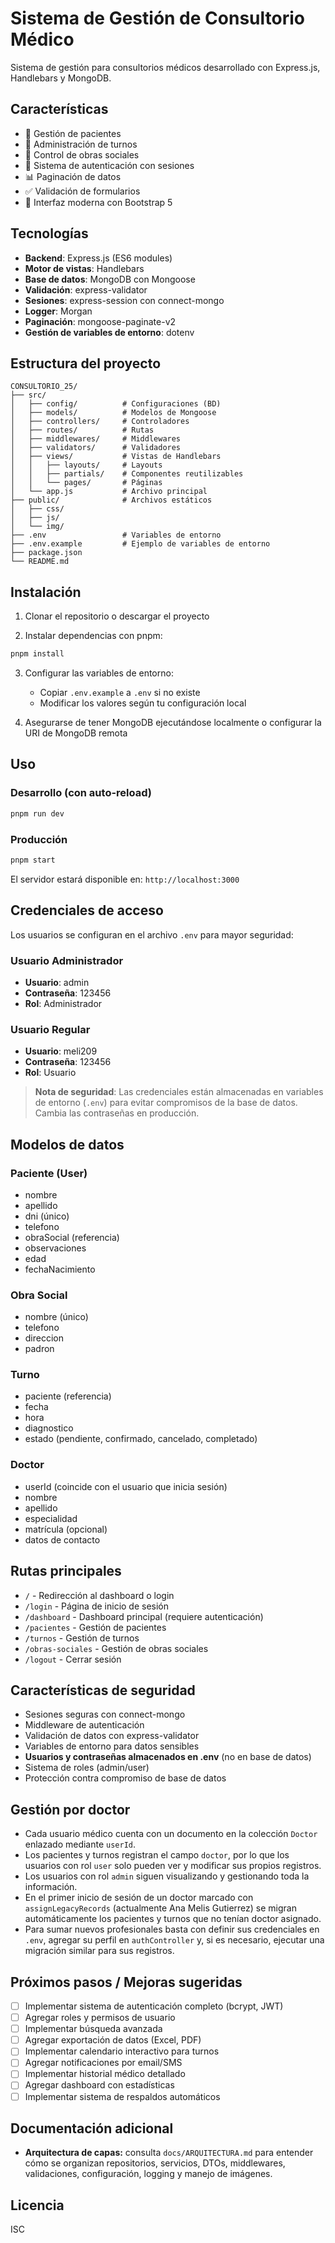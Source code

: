 # Sistema de Gestión de Consultorio Médico

Sistema de gestión para consultorios médicos desarrollado con Express.js, Handlebars y MongoDB.

## Características

- 🏥 Gestión de pacientes
- 📅 Administración de turnos
- 🏢 Control de obras sociales
- 🔐 Sistema de autenticación con sesiones
- 📊 Paginación de datos
- ✅ Validación de formularios
- 🎨 Interfaz moderna con Bootstrap 5

## Tecnologías

- **Backend**: Express.js (ES6 modules)
- **Motor de vistas**: Handlebars
- **Base de datos**: MongoDB con Mongoose
- **Validación**: express-validator
- **Sesiones**: express-session con connect-mongo
- **Logger**: Morgan
- **Paginación**: mongoose-paginate-v2
- **Gestión de variables de entorno**: dotenv

## Estructura del proyecto

```
CONSULTORIO_25/
├── src/
│   ├── config/          # Configuraciones (BD)
│   ├── models/          # Modelos de Mongoose
│   ├── controllers/     # Controladores
│   ├── routes/          # Rutas
│   ├── middlewares/     # Middlewares
│   ├── validators/      # Validadores
│   ├── views/           # Vistas de Handlebars
│   │   ├── layouts/     # Layouts
│   │   ├── partials/    # Componentes reutilizables
│   │   └── pages/       # Páginas
│   └── app.js           # Archivo principal
├── public/              # Archivos estáticos
│   ├── css/
│   ├── js/
│   └── img/
├── .env                 # Variables de entorno
├── .env.example         # Ejemplo de variables de entorno
├── package.json
└── README.md
```

## Instalación

1. Clonar el repositorio o descargar el proyecto

2. Instalar dependencias con pnpm:
```bash
pnpm install
```

3. Configurar las variables de entorno:
   - Copiar `.env.example` a `.env` si no existe
   - Modificar los valores según tu configuración local

4. Asegurarse de tener MongoDB ejecutándose localmente o configurar la URI de MongoDB remota

## Uso

### Desarrollo (con auto-reload)
```bash
pnpm run dev
```

### Producción
```bash
pnpm start
```

El servidor estará disponible en: `http://localhost:3000`

## Credenciales de acceso

Los usuarios se configuran en el archivo `.env` para mayor seguridad:

### Usuario Administrador
- **Usuario**: admin
- **Contraseña**: 123456
- **Rol**: Administrador

### Usuario Regular
- **Usuario**: meli209
- **Contraseña**: 123456
- **Rol**: Usuario

> **Nota de seguridad**: Las credenciales están almacenadas en variables de entorno (`.env`) para evitar compromisos de la base de datos. Cambia las contraseñas en producción.

## Modelos de datos

### Paciente (User)
- nombre
- apellido
- dni (único)
- telefono
- obraSocial (referencia)
- observaciones
- edad
- fechaNacimiento

### Obra Social
- nombre (único)
- telefono
- direccion
- padron

### Turno
- paciente (referencia)
- fecha
- hora
- diagnostico
- estado (pendiente, confirmado, cancelado, completado)

### Doctor
- userId (coincide con el usuario que inicia sesión)
- nombre
- apellido
- especialidad
- matrícula (opcional)
- datos de contacto

## Rutas principales

- `/` - Redirección al dashboard o login
- `/login` - Página de inicio de sesión
- `/dashboard` - Dashboard principal (requiere autenticación)
- `/pacientes` - Gestión de pacientes
- `/turnos` - Gestión de turnos
- `/obras-sociales` - Gestión de obras sociales
- `/logout` - Cerrar sesión

## Características de seguridad

- Sesiones seguras con connect-mongo
- Middleware de autenticación
- Validación de datos con express-validator
- Variables de entorno para datos sensibles
- **Usuarios y contraseñas almacenados en .env** (no en base de datos)
- Sistema de roles (admin/user)
- Protección contra compromiso de base de datos

## Gestión por doctor

- Cada usuario médico cuenta con un documento en la colección `Doctor` enlazado mediante `userId`.
- Los pacientes y turnos registran el campo `doctor`, por lo que los usuarios con rol `user` solo pueden ver y modificar sus propios registros.
- Los usuarios con rol `admin` siguen visualizando y gestionando toda la información.
- En el primer inicio de sesión de un doctor marcado con `assignLegacyRecords` (actualmente Ana Melis Gutierrez) se migran automáticamente los pacientes y turnos que no tenían doctor asignado.
- Para sumar nuevos profesionales basta con definir sus credenciales en `.env`, agregar su perfil en `authController` y, si es necesario, ejecutar una migración similar para sus registros.

## Próximos pasos / Mejoras sugeridas

- [ ] Implementar sistema de autenticación completo (bcrypt, JWT)
- [ ] Agregar roles y permisos de usuario
- [ ] Implementar búsqueda avanzada
- [ ] Agregar exportación de datos (Excel, PDF)
- [ ] Implementar calendario interactivo para turnos
- [ ] Agregar notificaciones por email/SMS
- [ ] Implementar historial médico detallado
- [ ] Agregar dashboard con estadísticas
- [ ] Implementar sistema de respaldos automáticos

## Documentación adicional

- **Arquitectura de capas:** consulta `docs/ARQUITECTURA.md` para entender cómo se organizan repositorios, servicios, DTOs, middlewares, validaciones, configuración, logging y manejo de imágenes.

## Licencia

ISC
